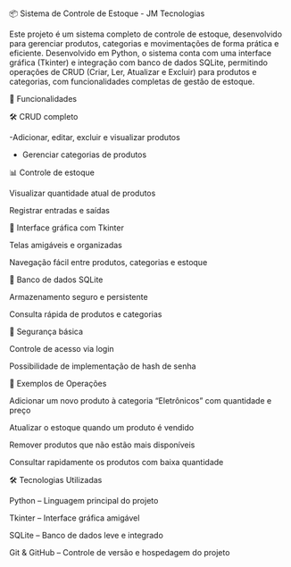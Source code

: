 
📦 Sistema de Controle de Estoque - JM Tecnologias

Este projeto é um sistema completo de controle de estoque, desenvolvido para gerenciar produtos, categorias e movimentações de forma prática e eficiente. Desenvolvido em Python, o sistema conta com uma interface gráfica (Tkinter) e integração com banco de dados SQLite, permitindo operações de CRUD (Criar, Ler, Atualizar e Excluir) para produtos e categorias, com funcionalidades completas de gestão de estoque.

📌 Funcionalidades

🛠 CRUD completo

 -Adicionar, editar, excluir e visualizar produtos

- Gerenciar categorias de produtos

📊 Controle de estoque

Visualizar quantidade atual de produtos

Registrar entradas e saídas

🎨 Interface gráfica com Tkinter

Telas amigáveis e organizadas

Navegação fácil entre produtos, categorias e estoque

💾 Banco de dados SQLite

Armazenamento seguro e persistente

Consulta rápida de produtos e categorias

🔐 Segurança básica

Controle de acesso via login

Possibilidade de implementação de hash de senha

🧠 Exemplos de Operações

Adicionar um novo produto à categoria “Eletrônicos” com quantidade e preço

Atualizar o estoque quando um produto é vendido

Remover produtos que não estão mais disponíveis

Consultar rapidamente os produtos com baixa quantidade

🛠 Tecnologias Utilizadas

Python – Linguagem principal do projeto

Tkinter – Interface gráfica amigável

SQLite – Banco de dados leve e integrado

Git & GitHub – Controle de versão e hospedagem do projeto
